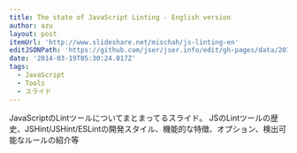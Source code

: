 ```yaml
---
title: The state of JavaScript Linting - English version
author: azu
layout: post
itemUrl: 'http://www.slideshare.net/mischah/js-linting-en'
editJSONPath: 'https://github.com/jser/jser.info/edit/gh-pages/data/2014/03/index.json'
date: '2014-03-19T05:30:24.017Z'
tags:
  - JavaScript
  - Tools
  - スライド
---
```

JavaScriptのLintツールについてまとまってるスライド。  JSのLintツールの歴史、JSHint/JSHint/ESLintの開発スタイル、機能的な特徴、オプション、検出可能なルールの紹介等

